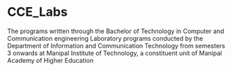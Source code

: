 # CCE_Labs
The programs written through the Bachelor of Technology in Computer and Communication engineering Laboratory programs conducted by the Department of Information and Communication Technology from semesters 3 onwards at Manipal Institute of Technology, a constituent unit of Manipal Academy of Higher Education
